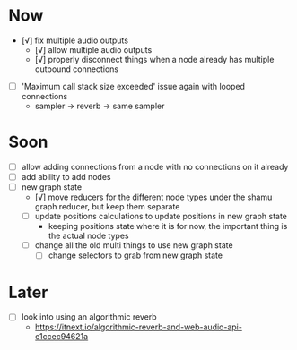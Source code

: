 # Now
- [√] fix multiple audio outputs
	- [√] allow multiple audio outputs
	- [√] properly disconnect things when a node already has multiple outbound connections
- [ ] 'Maximum call stack size exceeded' issue again with looped connections
	- sampler -> reverb -> same sampler

# Soon
- [ ] allow adding connections from a node with no connections on it already
- [ ] add ability to add nodes
- [ ] new graph state
	- [√] move reducers for the different node types under the shamu graph reducer, but keep them separate
	- [ ] update positions calculations to update positions in new graph state
		- keeping positions state where it is for now, the important thing is the actual node types
	- [ ] change all the old multi things to use new graph state
		- [ ] change selectors to grab from new graph state

# Later
- [ ] look into using an algorithmic reverb
	- https://itnext.io/algorithmic-reverb-and-web-audio-api-e1ccec94621a
